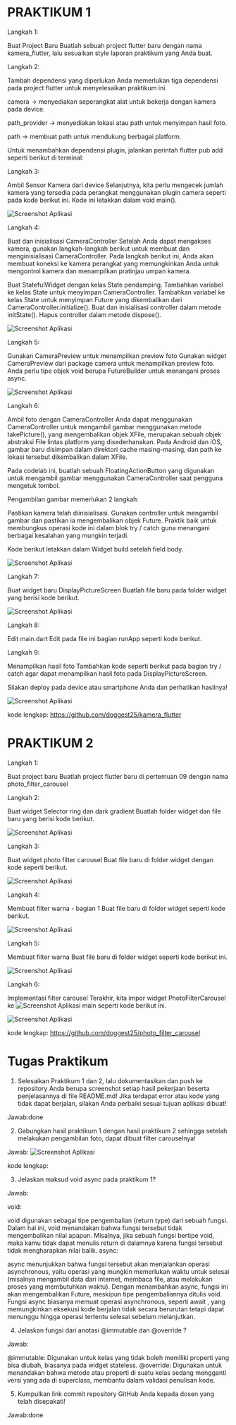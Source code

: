 # PRAKTIKUM 1

Langkah 1: 

Buat Project Baru
Buatlah sebuah project flutter baru dengan nama kamera_flutter, lalu sesuaikan style laporan praktikum yang Anda buat.

Langkah 2: 

Tambah dependensi yang diperlukan
Anda memerlukan tiga dependensi pada project flutter untuk menyelesaikan praktikum ini.

camera → menyediakan seperangkat alat untuk bekerja dengan kamera pada device.

path_provider → menyediakan lokasi atau path untuk menyimpan hasil foto.

path → membuat path untuk mendukung berbagai platform.

Untuk menambahkan dependensi plugin, jalankan perintah flutter pub add seperti berikut di terminal:

Langkah 3: 

Ambil Sensor Kamera dari device
Selanjutnya, kita perlu mengecek jumlah kamera yang tersedia pada perangkat menggunakan plugin camera seperti pada kode berikut ini. Kode ini letakkan dalam void main().

![Screenshot Aplikasi](image/1.1.png)

Langkah 4: 

Buat dan inisialisasi CameraController
Setelah Anda dapat mengakses kamera, gunakan langkah-langkah berikut untuk membuat dan menginisialisasi CameraController. Pada langkah berikut ini, Anda akan membuat koneksi ke kamera perangkat yang memungkinkan Anda untuk mengontrol kamera dan menampilkan pratinjau umpan kamera.

Buat StatefulWidget dengan kelas State pendamping.
Tambahkan variabel ke kelas State untuk menyimpan CameraController.
Tambahkan variabel ke kelas State untuk menyimpan Future yang dikembalikan dari CameraController.initialize().
Buat dan inisialisasi controller dalam metode initState().
Hapus controller dalam metode dispose().

![Screenshot Aplikasi](image/1.2.png)

Langkah 5: 

Gunakan CameraPreview untuk menampilkan preview foto
Gunakan widget CameraPreview dari package camera untuk menampilkan preview foto. Anda perlu tipe objek void berupa FutureBuilder untuk menangani proses async.

![Screenshot Aplikasi](image/1.2.2.png)

Langkah 6: 

Ambil foto dengan CameraController
Anda dapat menggunakan CameraController untuk mengambil gambar menggunakan metode takePicture(), yang mengembalikan objek XFile, merupakan sebuah objek abstraksi File lintas platform yang disederhanakan. Pada Android dan iOS, gambar baru disimpan dalam direktori cache masing-masing, dan path ke lokasi tersebut dikembalikan dalam XFile.

Pada codelab ini, buatlah sebuah FloatingActionButton yang digunakan untuk mengambil gambar menggunakan CameraController saat pengguna mengetuk tombol.

Pengambilan gambar memerlukan 2 langkah:

Pastikan kamera telah diinisialisasi.
Gunakan controller untuk mengambil gambar dan pastikan ia mengembalikan objek Future.
Praktik baik untuk membungkus operasi kode ini dalam blok try / catch guna menangani berbagai kesalahan yang mungkin terjadi.

Kode berikut letakkan dalam Widget build setelah field body.

![Screenshot Aplikasi](image/1.2.3.png)

Langkah 7: 

Buat widget baru DisplayPictureScreen
Buatlah file baru pada folder widget yang berisi kode berikut.

![Screenshot Aplikasi](image/1.3.png)

Langkah 8: 

Edit main.dart
Edit pada file ini bagian runApp seperti kode berikut.

Langkah 9: 

Menampilkan hasil foto
Tambahkan kode seperti berikut pada bagian try / catch agar dapat menampilkan hasil foto pada DisplayPictureScreen.

Silakan deploy pada device atau smartphone Anda dan perhatikan hasilnya! 

![Screenshot Aplikasi](image/1.4.jpg)

kode lengkap: https://github.com/doggest25/kamera_flutter

# PRAKTIKUM 2

Langkah 1: 

Buat project baru
Buatlah project flutter baru di pertemuan 09 dengan nama photo_filter_carousel

Langkah 2: 

Buat widget Selector ring dan dark gradient
Buatlah folder widget dan file baru yang berisi kode berikut.

![Screenshot Aplikasi](image/2.1.png)

Langkah 3: 

Buat widget photo filter carousel
Buat file baru di folder widget dengan kode seperti berikut.

![Screenshot Aplikasi](image/2.2.png)

Langkah 4: 

Membuat filter warna - bagian 1
Buat file baru di folder widget seperti kode berikut.

![Screenshot Aplikasi](image/2.3.png)

Langkah 5: 

Membuat filter warna
Buat file baru di folder widget seperti kode berikut ini.

![Screenshot Aplikasi](image/2.4.png)

Langkah 6: 

Implementasi filter carousel
Terakhir, kita impor widget PhotoFilterCarousel ke 
![Screenshot Aplikasi](image/2.5.png)
main seperti kode berikut ini.

![Screenshot Aplikasi](image/1.5.jpg)

kode lengkap: https://github.com/doggest25/photo_filter_carousel

# Tugas Praktikum

1. Selesaikan Praktikum 1 dan 2, lalu dokumentasikan dan push ke repository Anda berupa screenshot setiap hasil pekerjaan beserta penjelasannya di file README.md! Jika terdapat error atau kode yang tidak dapat berjalan, silakan Anda perbaiki sesuai tujuan aplikasi dibuat!

Jawab:done

2. Gabungkan hasil praktikum 1 dengan hasil praktikum 2 sehingga setelah melakukan pengambilan foto, dapat dibuat filter carouselnya!

Jawab:
![Screenshot Aplikasi](image/1.6.gif)

kode lengkap: 

3. Jelaskan maksud void async pada praktikum 1?

Jawab:

void:

void digunakan sebagai tipe pengembalian (return type) dari sebuah fungsi. Dalam hal ini, void menandakan bahwa fungsi tersebut tidak mengembalikan nilai apapun.
Misalnya, jika sebuah fungsi bertipe void, maka kamu tidak dapat menulis return <value> di dalamnya karena fungsi tersebut tidak mengharapkan nilai balik.
async:

async menunjukkan bahwa fungsi tersebut akan menjalankan operasi asynchronous, yaitu operasi yang mungkin memerlukan waktu untuk selesai (misalnya mengambil data dari internet, membaca file, atau melakukan proses yang membutuhkan waktu).
Dengan menambahkan async, fungsi ini akan mengembalikan Future, meskipun tipe pengembaliannya ditulis void.
Fungsi async biasanya memuat operasi asynchronous, seperti await <Future>, yang memungkinkan eksekusi kode berjalan tidak secara berurutan tetapi dapat menunggu hingga operasi tertentu selesai sebelum melanjutkan.

4. Jelaskan fungsi dari anotasi @immutable dan @override ?

Jawab:

@immutable: Digunakan untuk kelas yang tidak boleh memiliki properti yang bisa diubah, biasanya pada widget stateless.
@override: Digunakan untuk menandakan bahwa metode atau properti di suatu kelas sedang mengganti versi yang ada di superclass, membantu dalam validasi penulisan kode.

5. Kumpulkan link commit repository GitHub Anda kepada dosen yang telah disepakati!

Jawab:done
